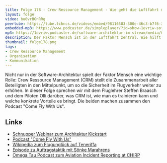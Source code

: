 ```yaml
---
title: Folge 178 - Crew Ressource Management - Wie geht die Luftfahrt mit dem Faktor Mensch um?
layout: folge
video: bu0vrBGnRRg
peertube: https://tube.tchncs.de/videos/embed/98116503-300e-46c3-b7f6-3ec39df4f65e
embedded-mp3: https://www.podcaster.de/simpleplayer/?id=show~1evriw~software-architektur-im-stream~pod-ca2abf3a7bdb1533ff3b0da064&v=1691766485
mp3: https://1evriw.podcaster.de/software-architektur-im-stream/media/Crew_Ressource_Management_-_Wie_geht_die_Luftfahrt_mit_dem_Faktor_Mensch_um.mp3
description: Der Faktor Mensch ist in der Luftfahrt zentral. Wie hilft Crew Ressource Management?
thumbnail: folge178.png
tags:
- Crew Ressource Management
- Organisation
- Kommunikation
---
```


Nicht nur in der Software-Architektur spielt der Faktor Mensch eine
wichtige Rolle: Crew Ressource Management (CRM) stellt die
Zusammenarbeit aller Beteiligten in den Mittelpunkt, um so die
Sicherheit im Flugverkehr weiter zu erhöhen. In dieser Folge sprechen
wir mit dem Fluglehrer Steffen Braasch und dem Piloten Olli darüber,
was CRM ist, wie man es trainieren kann und welche konkrete Vorteile
es bringt. Die beiden machen zusammen den Podcast "Come Fly With Us".

## Links

* [Schnupper Webinar zum Architektur
  Kickstart](https://zoom.us/meeting/register/tJctc-GrqTksG9EX72HiznEcaCQwcuWf4AFa#/registration)
* [Podcast "Come Fly With Us"](https://www.comeflywithus.de/)
* [Wikipedia zum Flugunglück auf Teneriffa](https://en.wikipedia.org/wiki/Tenerife_airport_disaster)
* [Episode zu Auftragstaktik mit Sönke Marahrens](https://software-architektur.tv/2022/11/04/folge141.html)
* [Omega Tau Podcast zum Aviation Incident Reporting at CHIRP](https://omegataupodcast.net/202-aviation-incident-reporting-at-chirp/)


